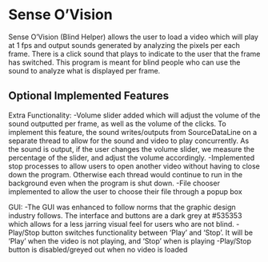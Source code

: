 # Sense O’Vision

Sense O’Vision (Blind Helper) allows the user to load a video which will play at 1 fps and output sounds
generated by analyzing the pixels per each frame. There is a click sound that plays to indicate to the user
that the frame has switched. This program is meant for blind people who can use the sound to analyze
what is displayed per frame.

## Optional Implemented Features

Extra Functionality:
-Volume slider added which will adjust the volume of the sound outputted per frame, as well as the volume of the clicks. To implement this feature, the sound writes/outputs from SourceDataLine on a separate thread to allow for the sound and video to play concurrently. As the sound is output, if the user changes the volume slider, we measure the percentage of the slider, and adjust the volume accordingly. 
-Implemented stop processes to allow users to open another video without having to close down the program. Otherwise each thread would continue to run in the background even when the program is shut down.
-File chooser implemented to allow the user to choose their file through a popup box

GUI:
-The GUI was enhanced to follow norms that the graphic design industry follows. The interface and buttons are a dark grey at #535353 which allows for a less jarring visual feel for users who are not blind.
-Play/Stop button switches functionality between ‘Play’ and ‘Stop’. It will be ‘Play’ when the video is not playing, and ‘Stop’ when is playing
-Play/Stop button is disabled/greyed out when no video is loaded
